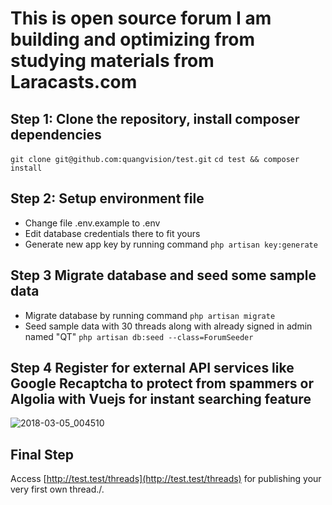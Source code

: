 # This is open source forum I am building and optimizing from studying materials from Laracasts.com
## Step 1: Clone the repository, install composer dependencies
`git clone git@github.com:quangvision/test.git`
`cd test && composer install`
## Step 2: Setup environment file

- Change file .env.example to .env
- Edit database credentials there to fit yours
- Generate new app key by running command
`php artisan key:generate`

## Step 3 Migrate database and seed some sample data
- Migrate database by running command
`php artisan migrate`
- Seed sample data with 30 threads along with already signed in admin named "QT"
`php artisan db:seed --class=ForumSeeder`

## Step 4 Register for external API services like Google Recaptcha to protect from spammers or Algolia with Vuejs for instant searching feature
![2018-03-05_004510](https://user-images.githubusercontent.com/12606323/36948505-7fc6b2c6-200e-11e8-96d0-6577f840412b.png)

## Final Step
Access [http://test.test/threads](http://test.test/threads) for publishing your very first own thread./.